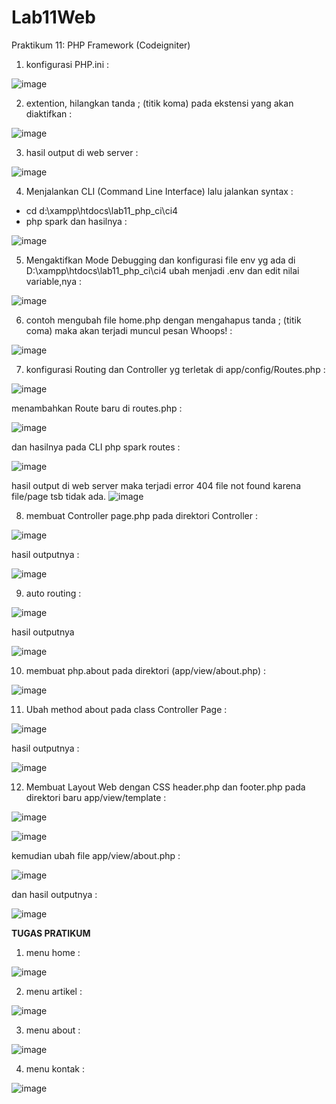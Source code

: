 # Lab11Web

Praktikum 11: PHP Framework (Codeigniter)

1. konfigurasi PHP.ini :

![image](https://user-images.githubusercontent.com/81431392/121955588-ff3a8f80-cd14-11eb-857b-59d5d7bdece5.png)

2. extention, hilangkan tanda ; (titik koma) pada ekstensi yang akan diaktifkan :

![image](https://user-images.githubusercontent.com/81431392/121956150-a0294a80-cd15-11eb-95f2-40194d0e71fa.png)

3. hasil output di web server :

![image](https://user-images.githubusercontent.com/81431392/121960603-2bf1a580-cd1b-11eb-9aad-b60e3402640c.png)

4. Menjalankan CLI (Command Line Interface)
lalu jalankan syntax : 
- cd d:\xampp\htdocs\lab11_php_ci\ci4
- php spark
dan hasilnya :

![image](https://user-images.githubusercontent.com/81431392/121958040-0ca54900-cd18-11eb-9019-ab55063468cd.png)

5. Mengaktifkan Mode Debugging dan konfigurasi file env yg ada di D:\xampp\htdocs\lab11_php_ci\ci4 ubah menjadi .env dan edit nilai variable,nya :

![image](https://user-images.githubusercontent.com/81431392/121958695-cac8d280-cd18-11eb-83d7-3296ec8c4041.png)

6. contoh mengubah file home.php dengan mengahapus tanda ; (titik coma) maka akan terjadi muncul pesan Whoops! :

![image](https://user-images.githubusercontent.com/81431392/121961327-28125300-cd1c-11eb-9f2c-a0a783c88fe6.png)

7. konfigurasi Routing dan Controller yg terletak di app/config/Routes.php :

![image](https://user-images.githubusercontent.com/81431392/121962025-05346e80-cd1d-11eb-8d93-4a98959015ae.png)

menambahkan Route baru di routes.php :

![image](https://user-images.githubusercontent.com/81431392/121962512-afac9180-cd1d-11eb-9ffb-403284de1dc2.png)

 dan hasilnya pada CLI php spark routes :
 
 ![image](https://user-images.githubusercontent.com/81431392/121962643-df5b9980-cd1d-11eb-88ff-a86b878f9444.png)

hasil output di web server maka terjadi error 404 file not found karena file/page tsb tidak ada.
![image](https://user-images.githubusercontent.com/81431392/121970176-d02f1880-cd2a-11eb-9ae8-75b5b62b52f7.png)

8. membuat Controller page.php pada direktori Controller :

![image](https://user-images.githubusercontent.com/81431392/121963220-aa037b80-cd1e-11eb-83d2-ad9ea270cf02.png)

hasil outputnya :

![image](https://user-images.githubusercontent.com/81431392/121969990-6878cd80-cd2a-11eb-83b8-541bb417dc01.png)

9. auto routing :

 ![image](https://user-images.githubusercontent.com/81431392/121970833-47b17780-cd2c-11eb-8243-afddb4fc7d15.png)
 
 hasil outputnya
 
 ![image](https://user-images.githubusercontent.com/81431392/121970898-61eb5580-cd2c-11eb-8b2b-31ff5dcb1430.png)

10. membuat php.about pada direktori (app/view/about.php) :

![image](https://user-images.githubusercontent.com/81431392/121971339-606e5d00-cd2d-11eb-9ee0-baf3af7a902e.png)

11. Ubah method about pada class Controller Page :

![image](https://user-images.githubusercontent.com/81431392/121971405-8267df80-cd2d-11eb-9985-034b10edde16.png)

hasil outputnya :

![image](https://user-images.githubusercontent.com/81431392/121971466-a3303500-cd2d-11eb-87af-c3b6666c626f.png)

12. Membuat Layout Web dengan CSS header.php dan footer.php pada direktori baru app/view/template :

![image](https://user-images.githubusercontent.com/81431392/121971878-a546c380-cd2e-11eb-983c-16ef0da102b5.png)

![image](https://user-images.githubusercontent.com/81431392/121971896-b1328580-cd2e-11eb-9a72-f7495400f7b3.png)

kemudian ubah file app/view/about.php :

![image](https://user-images.githubusercontent.com/81431392/121972177-49c90580-cd2f-11eb-9d32-6459e82b7f39.png)

dan hasil outputnya :

![image](https://user-images.githubusercontent.com/81431392/121972257-7a10a400-cd2f-11eb-9184-7349bddd75e0.png)

<b>TUGAS PRATIKUM</b>

1. menu home :

![image](https://user-images.githubusercontent.com/81431392/121972436-f1dece80-cd2f-11eb-9974-bce22dfb02f4.png)

2. menu artikel :

![image](https://user-images.githubusercontent.com/81431392/121972487-15097e00-cd30-11eb-8d2a-fb8ebab8ee29.png)

3. menu about :

![image](https://user-images.githubusercontent.com/81431392/121972518-2783b780-cd30-11eb-9c2a-07fc06a3e348.png)

4. menu kontak :

![image](https://user-images.githubusercontent.com/81431392/121972555-3a968780-cd30-11eb-92df-90a65156f3c1.png)







